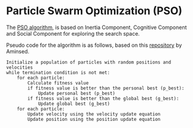 # Particle Swarm Optimization (PSO)

The [PSO algorithm](https://github.com/Aminsed/SwarmBenchmark/tree/main/PSO/None-TSP), is based on Inertia Component, Cognitive Component and Social Component for exploring the search space.

Pseudo code for the algorithm is as follows, based on this [repository](https://github.com/Aminsed/SwarmBenchmark/tree/main) by Aminsed.

```
Initialize a population of particles with random positions and velocities
while termination condition is not met:
    for each particle:
        Calculate fitness value
        if fitness value is better than the personal best (p_best):
            Update personal best (p_best)
        if fitness value is better than the global best (g_best):
            Update global best (g_best)
    for each particle:
        Update velocity using the velocity update equation
        Update position using the position update equation
```